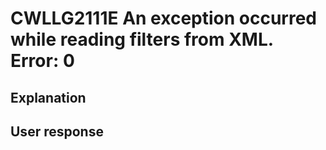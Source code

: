 # CWLLG2111E An exception occurred while reading filters from XML.  Error: 0

## Explanation

## User response